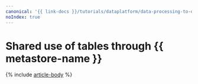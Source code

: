```yaml
---
canonical: '{{ link-docs }}/tutorials/dataplatform/data-processing-to-data-processing'
noIndex: true
---
```


# Shared use of tables through {{ metastore-name }}

{% include [article-body](../../_tutorials/dataplatform/data-processing/data-processing-to-data-processing.md) %}
